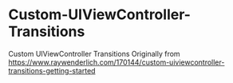 # Custom-UIViewController-Transitions
Custom UIViewController Transitions
Originally from https://www.raywenderlich.com/170144/custom-uiviewcontroller-transitions-getting-started
